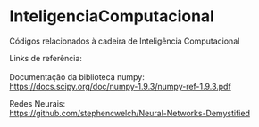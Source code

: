 # InteligenciaComputacional
Códigos relacionados à cadeira de Inteligência Computacional

Links de referência:<br />
  <br />Documentação da biblioteca numpy:
    <br />https://docs.scipy.org/doc/numpy-1.9.3/numpy-ref-1.9.3.pdf
    
  Redes Neurais:
    <br />https://github.com/stephencwelch/Neural-Networks-Demystified
